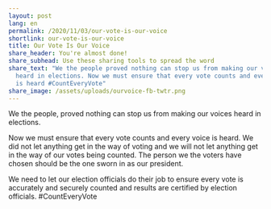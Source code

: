 ```yaml
---
layout: post
lang: en
permalink: /2020/11/03/our-vote-is-our-voice
shortlink: our-vote-is-our-voice
title: Our Vote Is Our Voice
share_header: You're almost done!
share_subhead: Use these sharing tools to spread the word
share_text: "We the people proved nothing can stop us from making our voices
  heard in elections. Now we must ensure that every vote counts and every voice
  is heard #CountEveryVote"
share_image: /assets/uploads/ourvoice-fb-twtr.png
---
```

We the people, proved nothing can stop us from making our voices heard in elections. 

Now we must ensure that every vote counts and every voice is heard. We did not let anything get in the way of voting and we will not let anything get in the way of our votes being counted. The person we the voters have chosen should be the one sworn in as our president. 

We need to let our election officials do their job to ensure every vote is accurately and securely counted and results are certified by election officials. #CountEveryVote